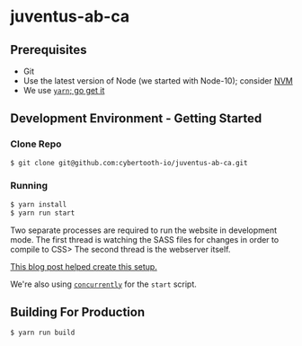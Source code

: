 # juventus-ab-ca

## Prerequisites

* Git
* Use the latest version of Node (we started with Node-10); consider [NVM](https://github.com/creationix/nvm)
* We use [`yarn`; go get it](https://yarnpkg.com/en/docs/install)

## Development Environment - Getting Started

### Clone Repo

```bash
$ git clone git@github.com:cybertooth-io/juventus-ab-ca.git
```

### Running 

```bash
$ yarn install
$ yarn run start
```

Two separate processes are required to run the website in development mode.  The first thread is watching
the SASS files for changes in order to compile to CSS>  The second thread is the webserver itself. 

[This blog post helped create this setup.](https://hackernoon.com/using-sass-with-create-react-app-without-ejecting-b5f4f827ed9e)

We're also using [`concurrently`](https://www.npmjs.com/package/concurrently) for the `start` script.

## Building For Production

```bash
$ yarn run build
```
